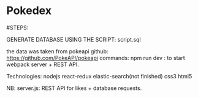 # Pokedex

#STEPS:

GENERATE DATABASE USING THE SCRIPT: script.sql

the data was taken from pokeapi github: https://github.com/PokeAPI/pokeapi
commands:
	 npm run dev : to start webpack server + REST API.

Technologies:
	nodejs
	react-redux
	elastic-search(not finished)
	css3
	html5

NB:
	server.js: REST API for likes + database requests.




		